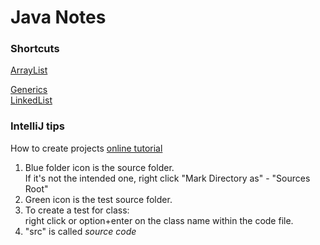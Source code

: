 # Java Notes

### Shortcuts
[ArrayList](https://github.com/devychen/JavaStudyTrack/blob/main/ArrayList.md) <br>

[Generics](https://github.com/devychen/JavaStudyTrack/blob/main/Generics.md) <br>
[LinkedList](https://github.com/devychen/JavaStudyTrack/blob/main/LinkedList.md) <br>


### IntelliJ tips <br>
How to create projects [online tutorial](https://www.youtube.com/watch?v=c0efB_CKOYo)
1. Blue folder icon is the source folder. <br> If it's not the intended one, right click "Mark Directory as" - "Sources Root"
2. Green icon is the test source folder.
3. To create a test for class: <br> right click or option+enter on the class name within the code file.
4. "src" is called _source code_


